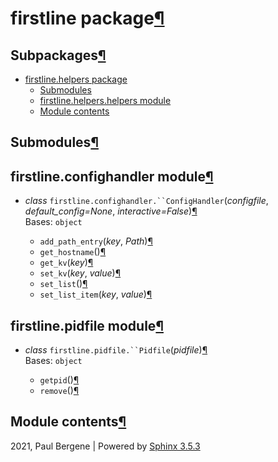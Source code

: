 <div class="document">

<div class="documentwrapper">

<div class="body" role="main">

<div id="firstline-package" class="section">

# firstline package[¶](#firstline-package "Permalink to this headline")

<div id="subpackages" class="section">

## Subpackages[¶](#subpackages "Permalink to this headline")

<div class="toctree-wrapper compound">

  - [firstline.helpers package](firstline.helpers.md)
      - [Submodules](firstline.helpers.md#submodules)
      - [firstline.helpers.helpers
        module](firstline.helpers.md#module-firstline.helpers.helpers)
      - [Module contents](firstline.helpers.md#module-firstline.helpers)

</div>

</div>

<div id="submodules" class="section">

## Submodules[¶](#submodules "Permalink to this headline")

</div>

<div id="module-firstline.confighandler" class="section">

<span id="firstline-confighandler-module"></span>

## firstline.confighandler module[¶](#module-firstline.confighandler "Permalink to this headline")

  - *<span class="pre">class</span>*
    `firstline.confighandler.``ConfigHandler`<span class="sig-paren">(</span>*<span class="n"><span class="pre">configfile</span></span>*,
    *<span class="n"><span class="pre">default\_config</span></span><span class="o"><span class="pre">=</span></span><span class="default_value"><span class="pre">None</span></span>*,
    *<span class="n"><span class="pre">interactive</span></span><span class="o"><span class="pre">=</span></span><span class="default_value"><span class="pre">False</span></span>*<span class="sig-paren">)</span>[¶](#firstline.confighandler.ConfigHandler "Permalink to this definition")  
    Bases: `object`
    
      - `add_path_entry`<span class="sig-paren">(</span>*<span class="n"><span class="pre">key</span></span>*,
        *<span class="n"><span class="pre">Path</span></span>*<span class="sig-paren">)</span>[¶](#firstline.confighandler.ConfigHandler.add_path_entry "Permalink to this definition")
    
    <!-- end list -->
    
      - `get_hostname`<span class="sig-paren">(</span><span class="sig-paren">)</span>[¶](#firstline.confighandler.ConfigHandler.get_hostname "Permalink to this definition")
    
    <!-- end list -->
    
      - `get_kv`<span class="sig-paren">(</span>*<span class="n"><span class="pre">key</span></span>*<span class="sig-paren">)</span>[¶](#firstline.confighandler.ConfigHandler.get_kv "Permalink to this definition")
    
    <!-- end list -->
    
      - `set_kv`<span class="sig-paren">(</span>*<span class="n"><span class="pre">key</span></span>*,
        *<span class="n"><span class="pre">value</span></span>*<span class="sig-paren">)</span>[¶](#firstline.confighandler.ConfigHandler.set_kv "Permalink to this definition")
    
    <!-- end list -->
    
      - `set_list`<span class="sig-paren">(</span><span class="sig-paren">)</span>[¶](#firstline.confighandler.ConfigHandler.set_list "Permalink to this definition")
    
    <!-- end list -->
    
      - `set_list_item`<span class="sig-paren">(</span>*<span class="n"><span class="pre">key</span></span>*,
        *<span class="n"><span class="pre">value</span></span>*<span class="sig-paren">)</span>[¶](#firstline.confighandler.ConfigHandler.set_list_item "Permalink to this definition")

</div>

<div id="module-firstline.pidfile" class="section">

<span id="firstline-pidfile-module"></span>

## firstline.pidfile module[¶](#module-firstline.pidfile "Permalink to this headline")

  - *<span class="pre">class</span>*
    `firstline.pidfile.``Pidfile`<span class="sig-paren">(</span>*<span class="n"><span class="pre">pidfile</span></span>*<span class="sig-paren">)</span>[¶](#firstline.pidfile.Pidfile "Permalink to this definition")  
    Bases: `object`
    
      - `getpid`<span class="sig-paren">(</span><span class="sig-paren">)</span>[¶](#firstline.pidfile.Pidfile.getpid "Permalink to this definition")
    
    <!-- end list -->
    
      - `remove`<span class="sig-paren">(</span><span class="sig-paren">)</span>[¶](#firstline.pidfile.Pidfile.remove "Permalink to this definition")

</div>

<div id="module-firstline" class="section">

<span id="module-contents"></span>

## Module contents[¶](#module-firstline "Permalink to this headline")

</div>

</div>

</div>

</div>

<div class="clearer">

</div>

</div>

<div class="footer">

2021, Paul Bergene | Powered by [Sphinx 3.5.3](http://sphinx-doc.org/)

</div>
